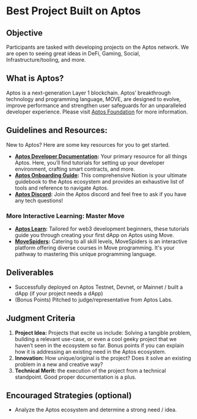 # Best Project Built on Aptos

## Objective
Participants are tasked with developing projects on the Aptos network. We are open to seeing great ideas in DeFi, Gaming, Social, Infrastructure/tooling, and more.

## What is Aptos?
Aptos is a next-generation Layer 1 blockchain. Aptos’ breakthrough technology and programming language, MOVE, are designed to evolve, improve performance and strengthen user safeguards for an unparalleled developer experience. Please visit [Aptos Foundation](https://www.aptosfoundation.org) for more information.

## Guidelines and Resources:
New to Aptos? Here are some key resources for you to get started.

- **[Aptos Developer Documentation](https://aptos.dev/):** Your primary resource for all things Aptos. Here, you’ll find tutorials for setting up your developer environment, crafting smart contracts, and more.
- **[Aptos Onboarding Guide](https://aptoslabs.notion.site/Aptos-Onboarding-Resources-4cb9e8ac6d104cd08d5ad025786b6052):** This comprehensive Notion is your ultimate guidebook to the Aptos ecosystem and provides an exhaustive list of tools and reference to navigate Aptos.
- **[Aptos Discord](https://discord.com/invite/aptosnetwork):** Join the Aptos discord and feel free to ask if you have any tech questions!

### More Interactive Learning: Master Move
- **[Aptos Learn](https://learn.aptoslabs.com/):** Tailored for web3 development beginners, these tutorials guide you through creating your first dApp on Aptos using Move.
- **[MoveSpiders](https://movespiders.com/):** Catering to all skill levels, MoveSpiders is an interactive platform offering diverse courses in Move programming. It's your pathway to mastering this unique programming language.

## Deliverables
- Successfully deployed on Aptos Testnet, Devnet, or Mainnet / built a dApp (if your project needs a dApp)
- (Bonus Points) Pitched to judge/representative from Aptos Labs.

## Judgment Criteria
1. **Project Idea:** Projects that excite us include: Solving a tangible problem, building a relevant use-case, or even a cool geeky project that we haven’t seen in the ecosystem so far. Bonus points if you can explain how it is addressing an existing need in the Aptos ecosystem.
2. **Innovation:** How unique/original is the project? Does it solve an existing problem in a new and creative way?
3. **Technical Merit:** the execution of the project from a technical standpoint. Good proper documentation is a plus.

## Encouraged Strategies (optional)
- Analyze the Aptos ecosystem and determine a strong need / idea.
